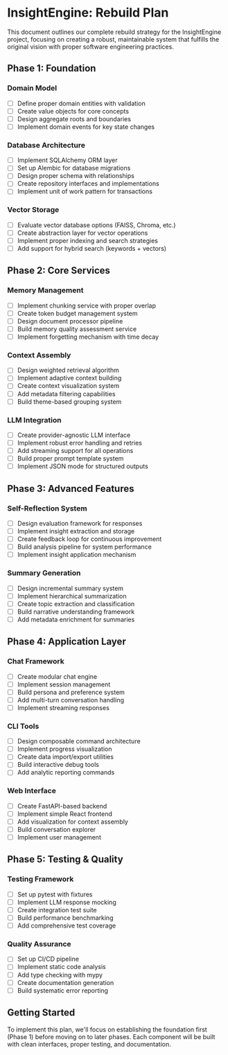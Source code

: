 # InsightEngine: Rebuild Plan

This document outlines our complete rebuild strategy for the InsightEngine project, focusing on creating a robust, maintainable system that fulfills the original vision with proper software engineering practices.

## Phase 1: Foundation

### Domain Model
- [ ] Define proper domain entities with validation
- [ ] Create value objects for core concepts
- [ ] Design aggregate roots and boundaries
- [ ] Implement domain events for key state changes

### Database Architecture
- [ ] Implement SQLAlchemy ORM layer
- [ ] Set up Alembic for database migrations
- [ ] Design proper schema with relationships
- [ ] Create repository interfaces and implementations
- [ ] Implement unit of work pattern for transactions

### Vector Storage
- [ ] Evaluate vector database options (FAISS, Chroma, etc.)
- [ ] Create abstraction layer for vector operations
- [ ] Implement proper indexing and search strategies
- [ ] Add support for hybrid search (keywords + vectors)

## Phase 2: Core Services

### Memory Management
- [ ] Implement chunking service with proper overlap
- [ ] Create token budget management system
- [ ] Design document processor pipeline
- [ ] Build memory quality assessment service
- [ ] Implement forgetting mechanism with time decay

### Context Assembly
- [ ] Design weighted retrieval algorithm
- [ ] Implement adaptive context building
- [ ] Create context visualization system
- [ ] Add metadata filtering capabilities
- [ ] Build theme-based grouping system

### LLM Integration
- [ ] Create provider-agnostic LLM interface
- [ ] Implement robust error handling and retries
- [ ] Add streaming support for all operations
- [ ] Build proper prompt template system
- [ ] Implement JSON mode for structured outputs

## Phase 3: Advanced Features

### Self-Reflection System
- [ ] Design evaluation framework for responses
- [ ] Implement insight extraction and storage
- [ ] Create feedback loop for continuous improvement
- [ ] Build analysis pipeline for system performance
- [ ] Implement insight application mechanism

### Summary Generation
- [ ] Design incremental summary system
- [ ] Implement hierarchical summarization
- [ ] Create topic extraction and classification
- [ ] Build narrative understanding framework
- [ ] Add metadata enrichment for summaries

## Phase 4: Application Layer

### Chat Framework
- [ ] Create modular chat engine
- [ ] Implement session management
- [ ] Build persona and preference system
- [ ] Add multi-turn conversation handling
- [ ] Implement streaming responses

### CLI Tools
- [ ] Design composable command architecture
- [ ] Implement progress visualization
- [ ] Create data import/export utilities
- [ ] Build interactive debug tools
- [ ] Add analytic reporting commands

### Web Interface
- [ ] Create FastAPI-based backend
- [ ] Implement simple React frontend
- [ ] Add visualization for context assembly
- [ ] Build conversation explorer
- [ ] Implement user management

## Phase 5: Testing & Quality

### Testing Framework
- [ ] Set up pytest with fixtures
- [ ] Implement LLM response mocking
- [ ] Create integration test suite
- [ ] Build performance benchmarking
- [ ] Add comprehensive test coverage

### Quality Assurance
- [ ] Set up CI/CD pipeline
- [ ] Implement static code analysis
- [ ] Add type checking with mypy
- [ ] Create documentation generation
- [ ] Build systematic error reporting

## Getting Started

To implement this plan, we'll focus on establishing the foundation first (Phase 1) before moving on to later phases. Each component will be built with clean interfaces, proper testing, and documentation.